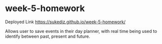 # week-5-homework

Deployed Link
https://sukediz.github.io/week-5-homework/


Allows user to save events in their day planner, with real time being used to identify between past, present and future.


